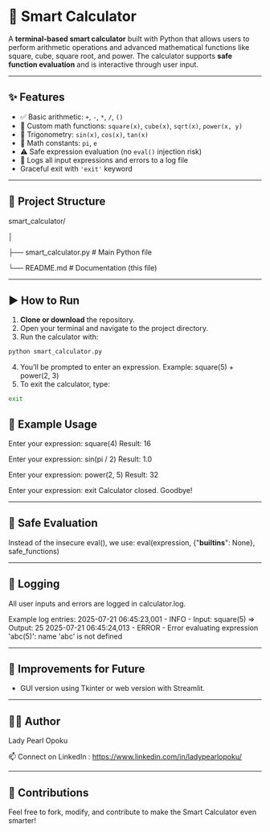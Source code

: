 # 🧠 Smart Calculator

A **terminal-based smart calculator** built with Python that allows users to perform arithmetic operations and advanced mathematical functions like square, cube, square root, and power. The calculator supports **safe function evaluation** and is interactive through user input.

---

## ✨ Features

- ✅ Basic arithmetic: `+`, `-`, `*`, `/`, `()`
- 🧮 Custom math functions: `square(x)`, `cube(x)`, `sqrt(x)`, `power(x, y)`
- 📐 Trigonometry: `sin(x)`, `cos(x)`, `tan(x)`
- 🔢 Math constants: `pi`, `e`
- ⚠️ Safe expression evaluation (no `eval()` injection risk)
- 📝 Logs all input expressions and errors to a log file
- Graceful exit with `'exit'` keyword

---

## 📁 Project Structure

smart_calculator/

│

├── smart_calculator.py # Main Python file

└── README.md # Documentation (this file)

---

## ▶️ How to Run

1. **Clone or download** the repository.
2. Open your terminal and navigate to the project directory.
3. Run the calculator with:

```bash
python smart_calculator.py
```
4. You’ll be prompted to enter an expression. Example:
square(5) + power(2, 3)
5. To exit the calculator, type:
```bash
exit
```
## 🧠 Example Usage
Enter your expression: square(4)
Result: 16

Enter your expression: sin(pi / 2)
Result: 1.0

Enter your expression: power(2, 5)
Result: 32

Enter your expression: exit
Calculator closed. Goodbye!

---
## 🔐 Safe Evaluation
Instead of the insecure eval(), we use:
eval(expression, {"__builtins__": None}, safe_functions)

---
## 📂 Logging
All user inputs and errors are logged in calculator.log.

Example log entries:
2025-07-21 06:45:23,001 - INFO - Input: square(5) => Output: 25
2025-07-21 06:45:24,013 - ERROR - Error evaluating expression 'abc(5)': name 'abc' is not defined

---

## 🔧 Improvements for Future
- GUI version using Tkinter or web version with Streamlit.
---
## 👨‍💻 Author
Lady Pearl Opoku

📫 Connect on LinkedIn : https://www.linkedin.com/in/ladypearlopoku/

---

## 🤝 Contributions
Feel free to fork, modify, and contribute to make the Smart Calculator even smarter!
